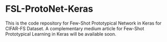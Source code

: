 # FSL-ProtoNet-Keras
This is the code repository for Few-Shot Prototypical Network in Keras for CIFAR-FS Dataset.
A complementary medium article for Few-Shot Prototypical Learning in Keras will be available soon.
